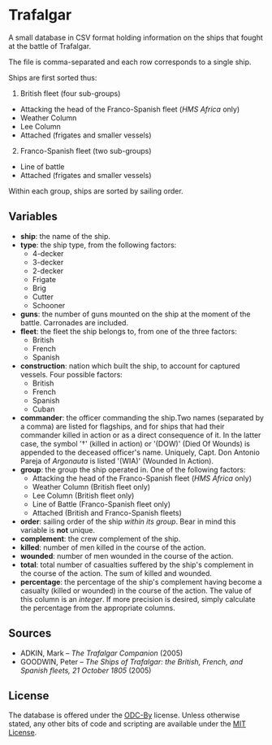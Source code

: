 # Trafalgar
A small database in CSV format holding information on the ships that fought at the battle of Trafalgar.

The file is comma-separated and each row corresponds to a single ship.

Ships are first sorted thus:

1. British fleet (four sub-groups)
 * Attacking the head of the Franco-Spanish fleet (*HMS Africa* only)
 * Weather Column
 * Lee Column
 * Attached (frigates and smaller vessels)

2. Franco-Spanish fleet (two sub-groups)
 * Line of battle
 * Attached (frigates and smaller vessels)

Within each group, ships are sorted by sailing order.

## Variables

* **ship**: the name of the ship.
* **type**: the ship type, from the following factors:
	* 4-decker
	* 3-decker
	* 2-decker
	* Frigate
	* Brig
	* Cutter
	* Schooner
* **guns**: the number of guns mounted on the ship at the moment of the battle. Carronades are included.
* **fleet**: the fleet the ship belongs to, from one of the three factors:
	* British
	* French
	* Spanish
* **construction**: nation which built the ship, to account for captured vessels. Four possible factors:
	* British
	* French
	* Spanish
	* Cuban
* **commander**: the officer commanding the ship.Two names (separated by a comma) are listed for flagships, and for ships that had their commander killed in action or as a direct consequence of it. In the latter case, the symbol '†' (killed in action) or '(DOW)' (Died Of Wounds) is appended to the deceased officer's name. Uniquely, Capt. Don Antonio Pareja of *Argonauta* is listed '(WIA)' (Wounded In Action).
* **group**: the group the ship operated in. One of the following factors:
	* Attacking the head of the Franco-Spanish fleet (*HMS Africa* only)
	* Weather Column (British fleet only)
	* Lee Column (British fleet only)
	* Line of Battle (Franco-Spanish fleet only)
	* Attached (British and Franco-Spanish fleets)
* **order**: sailing order of the ship *within its group*. Bear in mind this variable is **not** unique.
* **complement**: the crew complement of the ship.
* **killed**: number of men killed in the course of the action.
* **wounded**: number of men wounded in the course of the action.
* **total**: total number of casualties suffered by the ship's complement in the course of the action. The sum of killed and wounded.
* **percentage**: the percentage of the ship's complement having become a casualty (killed or wounded) in the course of the action. The value of this column is an *integer*. If more precision is desired, simply calculate the percentage from the appropriate columns.

## Sources

* ADKIN, Mark – *The Trafalgar Companion* (2005)
* GOODWIN, Peter – *The Ships of Trafalgar: the British, French, and Spanish fleets, 21 October 1805* (2005)

## License

The database is offered under the [ODC-By](https://opendatacommons.org/licenses/by/1-0/) license. Unless otherwise stated, any other bits of code and scripting are available under the [MIT License](https://opensource.org/licenses/MIT).
